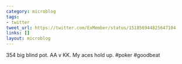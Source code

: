 ```yaml
---
category: microblog
tags:
- twitter
tweet_url: https://twitter.com/ExMember/status/151856944825647104
links: []
layout: microblog
---
```

354 big blind pot. AA v KK. My aces hold up. #poker #goodbeat
